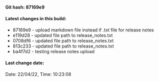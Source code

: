 #### Git hash: 87169e9

#### Latest changes in this build:
* 87169e9 - upload markdown file instead if .txt file for release notes
* e119d28 - updated file path to release_notes.txt
* 0708df6 - updated file path to release_notes.txt
* 813c233 - updated file path to release_notes.txt
* ba4f7d2 - testing release notes upload

#### Last change date:
Date: 22/04/22, Time: 10:23:08